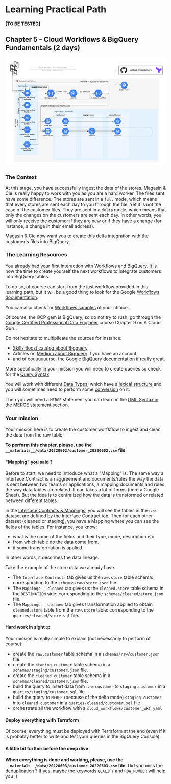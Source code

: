 # Learning Practical Path 


**[TO BE TESTED]**


## Chapter 5 - Cloud Workflows & BigQuery Fundamentals (2 days)

![Your mission architecture](img/architecture_wkf.png)

### The Context

At this stage, you have successfully ingest the data of the stores. Magasin & Cie is really happy to work with you as you are a hard worker. 
The files sent have some difference. The stores are sent in a `full` mode, which means that every stores are sent each day to you through the file.
Yet it is not the case of the customer files. They are sent in a `delta` mode, which means that only the changes on the customers are sent each day. In other words, you will only receive the customer if they are new or if they have a change (for instance, a change in their email address).

Magasin & Cie now want you to create this delta integration with the customer's files into BigQuery. 

### The Learning Resources

You already had your first interaction with Workflows and BigQuery. It is now the time to create yourself the next workflows to integrate customers into BigQuery tables. 

To do so, of course can start from the last workflow provided in this learning path, but it will be a good thing to look for the Google [Workflows documentation](https://cloud.google.com/workflows).

You can also check for [Workflows samples](https://cloud.google.com/workflows/docs/samples) of your choice.

Of course, the GCP gem is BigQuery, so do not try to rush, go through the [Google Certified Professional Data Engineer](https://learn.acloud.guru/course/gcp-certified-professional-data-engineer/overview) course Chapter 9 on A Cloud Guru. 

Do not hesitate to multiplicate the sources for instance:
- [Skills Boost catalog about Bigquery](https://www.cloudskillsboost.google/catalog?keywords=BigQuery).
- Articles on [Medium about Bigquery](https://medium.com/search?q=bigquery) if you have an account.
- and of couuuuuurse, the Google [BigQuery documentation](https://cloud.google.com/bigquery) if really great.

More specifically in your mission you will need to create queries so check for the [Query Syntax](https://cloud.google.com/bigquery/docs/reference/standard-sql/query-syntax). 

You will work with different [Data Types](https://cloud.google.com/bigquery/docs/reference/standard-sql/data-types), which have a [lexical structure](https://cloud.google.com/bigquery/docs/reference/standard-sql/lexical) and you will sometimes need to perform some [conversion](https://cloud.google.com/bigquery/docs/reference/standard-sql/conversion_rules) on it. 


Then you will need a `MERGE` statement you can learn in the [DML Syntax in the MERGE statement section](https://cloud.google.com/bigquery/docs/reference/standard-sql/dml-syntax#merge_statement).

### Your mission

Your mission here is to create the customer worfkflow to ingest and clean the data from the raw table. 

**To perform this chapter, please, use the `__materials__/data/20220602/customer_20220602.csv` file**.

#### "Mapping" you said ?

Before to start, we need to introduce what a "Mapping" is.
The same way a Interface Contract is an aggreement and documents/rules the way the data is sent between two teams or applications, a mapping documents and rules the way data tables are related. It can takes a lot of forms (here a Google Sheet). But the idea is to centralized how the data is transformed or related between different tables. 

In the [Interface Contracts & Mappings](https://docs.google.com/spreadsheets/d/1hprnjaLq3v4GDfckOW3QHVKN8b9EOMtS6kLVJc-U7KQ/edit?usp=sharing), you will see the tables in the `raw` dataset are defined by the Interface Contract tab. Then for each other dataset (cleaned or staging), you have a Mapping where you can see the fields of the tables. For instance, you know:
- what is the name of the fields and their type, mode, description etc.
- from which table do the data come from.
- if some transformation is applied.

In other words, it describes the data lineage.

Take the example of the store data we already have. 
- The `Interface Contracts` tab gives us the `raw.store` table schema: corresponding to the `schemas/raw/store.json` file.
- The `Mappings - cleaned` tab gives us the `cleaned.store` table schema in the `DESTINATION` side: corresponding to the `schemas/cleaned/store.json` file.
- The `Mappings - cleaned` tab gives transformation applied to obtain `cleaned.store` table from the `raw.store` table: corresponding to the `queries/cleaned/store.sql` file.

#### Hard work in sight :p

Your mission is really simple to explain (not necessarily to perform of course):
- create the `raw.customer` table schema in a `schemas/raw/customer.json` file.
- create the `staging.customer` table schema in a `schemas/staging/customer.json` file.
- create the `cleaned.customer` table schema in a `schemas/cleaned/customer.json` file.
- build the query to insert data from `raw.customer` to `staging.customer` in a `queries/staging/customer.sql` file.
- build the query to `MERGE` (because of the delta mode) `staging.customer` into `cleaned.customer` in a `queries/cleaned/customer.sql` file 
- orchestrate all the workflow with a `cloud_workflows/customer_wkf.yaml`

#### Deploy everything with Terraform

Of course, everything must be deployed with Terraform at the end (even if it is probably better to write and test your queries in the BigQuery Console).

#### A little bit further before the deep dive

**When everything is done and working, please, use the `__materials__/data/20220603/customer_20220603.csv` file**.
Did you miss the deduplication ?
If yes, maybe the keywords `QUALIFY` and `ROW_NUMBER` will help you ;)


